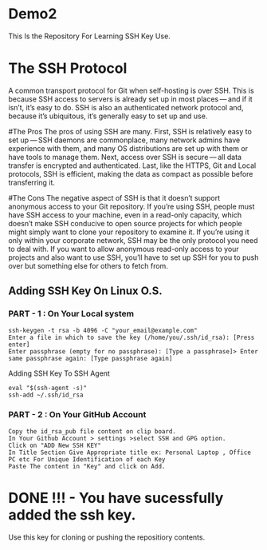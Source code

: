 # Demo2
This Is the Repository For Learning SSH Key Use.

# The SSH Protocol
A common transport protocol for Git when self-hosting is over SSH. This is because SSH access to servers is already set up in most places — and if it isn’t, it’s easy to do. SSH is also an authenticated network protocol and, because it’s ubiquitous, it’s generally easy to set up and use.


#The Pros
The pros of using SSH are many. First, SSH is relatively easy to set up — SSH daemons are commonplace, many network admins have experience with them, and many OS distributions are set up with them or have tools to manage them. Next, access over SSH is secure — all data transfer is encrypted and authenticated. Last, like the HTTPS, Git and Local protocols, SSH is efficient, making the data as compact as possible before transferring it.

#The Cons
The negative aspect of SSH is that it doesn’t support anonymous access to your Git repository. If you’re using SSH, people must have SSH access to your machine, even in a read-only capacity, which doesn’t make SSH conducive to open source projects for which people might simply want to clone your repository to examine it. If you’re using it only within your corporate network, SSH may be the only protocol you need to deal with. If you want to allow anonymous read-only access to your projects and also want to use SSH, you’ll have to set up SSH for you to push over but something else for others to fetch from.



## Adding SSH Key On Linux O.S.

### PART - 1 : On Your Local system

``` 
ssh-keygen -t rsa -b 4096 -C "your_email@example.com"
Enter a file in which to save the key (/home/you/.ssh/id_rsa): [Press enter]
Enter passphrase (empty for no passphrase): [Type a passphrase]> Enter same passphrase again: [Type passphrase again]
```

Adding SSH Key To SSH Agent

``` 
eval "$(ssh-agent -s)"
ssh-add ~/.ssh/id_rsa
```

### PART - 2 : On Your GitHub Account

```
Copy the id_rsa_pub file content on clip board.
In Your Github Account > settings >select SSH and GPG option.
Click on "ADD New SSH KEY"
In Title Section Give Appropriate title ex: Personal Laptop , Office PC etc For Unique Identification of each Key
Paste The content in "Key" and click on Add. 

```

# DONE !!! - You have sucessfully added the ssh key.

Use this key for cloning or pushing the repositiory contents.

